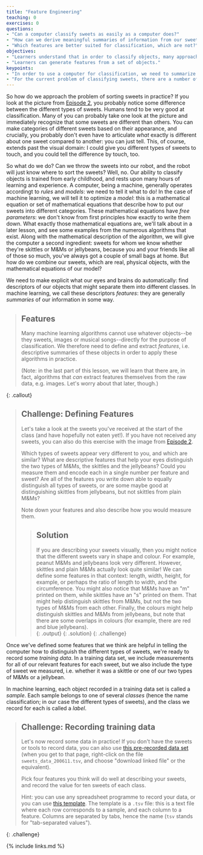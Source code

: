```yaml
---
title: "Feature Engineering"
teaching: 0
exercises: 0
questions:
- "Can a computer classify sweets as easily as a computer does?"
- "How can we derive meaningful summaries of information from our sweets to use in classification?"
- "Which features are better suited for classification, which are not?"
objectives:
- "Learners understand that in order to classify objects, many approaches require well-structured information."
- "Learners can generate features from a set of objects."
keypoints:
- "In order to use a computer for classification, we need to summarize the information our eyes see into a few meaningful numbers that the computer can parse."
- "For the current problem of classifying sweets, there are a number of features related to the appearance that may be useful."
---
```


So how do we approach the problem of sorting sweets in practice? If you look at the picture from [Episode 2](ep2), you probably notice some difference between the different types of sweets. Humans tend to be very good at classification. Many of you can probably take one look at the picture and immediately recognize that some sweets are different than others. You can make categories of different sweets based on their appearance, and crucially, you probably don't even have to articulate *what* exactly is different about one sweet compared to another: you can just tell. This, of course, extends past the visual domain: I could give you different types of sweets to touch, and you could tell the difference by touch, too.

So what do we do? Can we throw the sweets into our robot, and the robot will just know where to sort the sweets? 
Well, no. Our ability to classify objects is trained from early childhood, and rests upon many hours of learning and experience. 
A computer, being a machine, generally operates accordingt to *rules* and *models*: we need to tell it what to do!
In the case of machine learning, we will tell it to optimize a *model*: this is a mathematical equation or set of 
mathematical equations that describe how to put our sweets into different categories. These mathematical equations 
have *free parameters*: we don't know from first principles how exactly to write them down. What exactly those mathematical 
equations are, we'll talk about in a later lesson, and see some examples from the numerous algorithms that exist. Along with the 
mathematical description of the algorithm, we will give the 
computer a second ingredient: sweets for whom we know whether they're skittles or M&Ms or jellybeans, because you and 
your friends like all of those so much, you've always got a couple of small bags at home. But how do we combine our sweets, 
which are real, physical objects, with the mathematical equations of our model?

We need to make explicit what our eyes and brains do automatically: find descriptors of our objects that might separate them 
into different classes. In machine learning, we call these descriptors *features*: they are generally _summaries_ of our information 
in some way. 

> ## Features
>
> Many machine learning algorithms cannot use whatever objects--be they sweets, images or musical songs--directly for the 
> purpose of classification. We therefore need to define and extract *features*, i.e. descriptive summaries of these objects 
> in order to apply these algorithms in practice.  
>
> (Note: in the last part of this lesson, we will learn that there are, in fact, algorithms that _can_ extract features 
> themselves from the raw data, e.g. images. Let's worry about that later, though.)
>  
{: .callout}

> ## Challenge: Defining Features
>
> Let's take a look at the sweets you've received at the start of the class (and have hopefully not eaten yet!).
> If you have not received any sweets, you can also do this exercise with the image from [Episode 2](ep2). 
>
> Which types of sweets appear very different to you, and which are similar? 
> What are descriptive features that help your eyes distinguish the two types of M&Ms, the skittles and the jellybeans?
> Could you measure them and encode each in a single number per feature and sweet? Are all of the features you write 
> down able to equally distinguish all types of sweets, or are some maybe good at distinguishing skittles from jellybeans, 
> but not skittles from plain M&Ms? 
>
> Note down your features and also describe how you would measure them.
>
> > ## Solution
> > 
> > If you are describing your sweets visually, then you might notice that the different sweets vary in shape and 
> > colour. For example, peanut M&Ms and jellybeans look very different. However, skittles and plain M&Ms actually look 
> > quite similar! We can define some features in that context: length, width, height, for example, or perhaps the ratio of 
> > length to width, and the circumference. You might also notice that M&Ms have an "m" printed on them, while skittles 
> > have an "s" printed on them. That might help distinguish skittles from M&Ms, but not the two types of M&Ms from each 
> > other. Finally, the colours might help distinguish skittles and M&Ms from jellybeans, but note that there are some 
> > overlaps in colours (for example, there are red and blue jellybeans).   
> > {: .output}
> {: .solution}
{: .challenge}

Once we've defined some features that we think are helpful in telling the computer how to distinguish the different 
types of sweets, we're ready to record some _training data_. In a training data set, we include measurements for 
all of our relevant features for each sweet, but we also include the type of sweet we measured, i.e. whether it was a 
skittle or one of our two types of M&Ms or a jellybean. 

In machine learning, each object recorded in a training data set is called a *sample*. Each sample belongs to one of 
several *classes* (hence the name classification; in our case the different types of sweets), and the class we record 
for each is called a *label*.   

> ## Challenge: Recording training data
> 
> Let's now record some data in practice! If you don't have the sweets or tools to record data, you can also 
> use [this pre-recorded data set](sweets_data) (when you get to that page, right-click on the file `sweets_data_200611.tsv`, 
> and choose "download linked file" or the equivalent).
>
> Pick four features you think will do well at describing your sweets, and record the value for ten sweets of 
> each class. 
>
> Hint: you can use any spreadsheet programme to record your data, or you can use [this template](sweets_template). 
> The template is a `.tsv` file: this is a text file where each row corresponds to a sample, and each column 
> to a feature. Columns are separated by tabs, hence the name (`tsv` stands for "tab-separated values").
>
{: .challenge}



[ep2]: https://huppenkothen.org/machine-learning-tutorial/02-ProblemSetUp/index.html
[sweets_data]: https://github.com/dhuppenkothen/machine-learning-tutorial/tree/gh-pages/data 
[sweets_template]: https://github.com/AstroHackWeek/AstroHackWeek2018/tree/master/day3_machine_learning


{% include links.md %}
